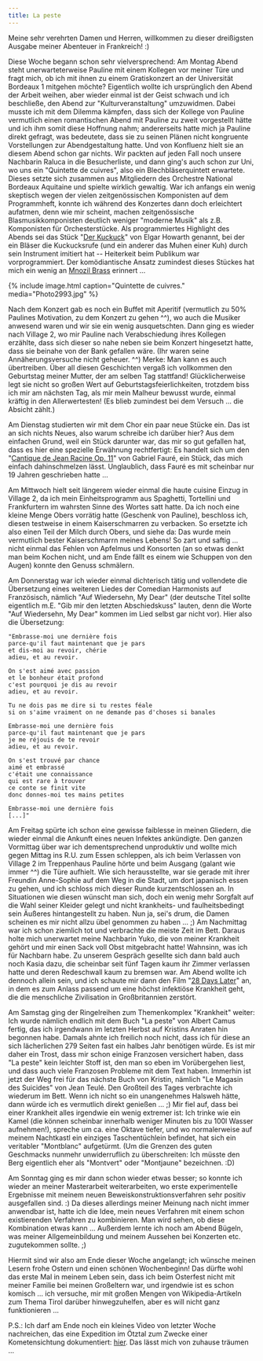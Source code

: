 ```yaml
---
title: La peste
---
```


Meine sehr verehrten Damen und Herren, willkommen zu dieser dreißigsten Ausgabe meiner Abenteuer in Frankreich! :)

Diese Woche begann schon sehr vielversprechend: Am Montag Abend steht unerwarteterweise Pauline mit einem Kollegen vor meiner Türe und fragt mich, ob ich mit ihnen zu einem Gratiskonzert an der Universität Bordeaux 1 mitgehen möchte? Eigentlich wollte ich ursprünglich den Abend der Arbeit weihen, aber wieder einmal ist der Geist schwach und ich beschließe, den Abend zur "Kulturveranstaltung" umzuwidmen. Dabei musste ich mit dem Dilemma kämpfen, dass sich der Kollege von Pauline vermutlich einen romantischen Abend mit Pauline zu zweit vorgestellt hätte und ich ihm somit diese Hoffnung nahm; andererseits hatte mich ja Pauline direkt gefragt, was bedeutete, dass sie zu seinen Plänen nicht kongruente Vorstellungen zur Abendgestaltung hatte. Und von Konfluenz hielt sie an diesem Abend schon gar nichts.
Wir packten auf jeden Fall noch unsere Nachbarin Raluca in die Besucherliste, und dann ging's auch schon zur Uni, wo uns ein "Quintette de cuivres", also ein Blechbläserquintett erwartete. Dieses setzte sich zusammen aus Mitgliedern des Orchestre National Bordeaux Aquitaine und spielte wirklich gewaltig. War ich anfangs ein wenig skeptisch wegen der vielen zeitgenössischen Komponisten auf dem Programmheft, konnte ich während des Konzertes dann doch erleichtert aufatmen, denn wie mir scheint, machen zeitgenössische Blasmusikkomponisten deutlich weniger "moderne Musik" als z.B. Komponisten für Orchesterstücke. Als programmiertes Highlight des Abends sei das Stück "[Der Kuckuck](http://www.youtube.com/watch?v=AlfIkg0mEMo)" von Elgar Howarth genannt, bei der ein Bläser die Kuckucksrufe (und ein anderer das Muhen einer Kuh) durch sein Instrument imitiert hat -- Heiterkeit beim Publikum war vorprogrammiert. Der komödiantische Ansatz zumindest dieses Stückes hat mich ein wenig an [Mnozil Brass](http://www.mnozilbrass.at/) erinnert ...

{% include image.html caption="Quintette de cuivres." media="Photo2993.jpg" %}

Nach dem Konzert gab es noch ein Buffet mit Aperitif (vermutlich zu 50% Paulines Motivation, zu dem Konzert zu gehen ^^), wo auch die Musiker anwesend waren und wir sie ein wenig ausquetschten. Dann ging es wieder nach Village 2, wo mir Pauline nach Verabschiedung ihres Kollegen erzählte, dass sich dieser so nahe neben sie beim Konzert hingesetzt hatte, dass sie beinahe von der Bank gefallen wäre. (Ihr waren seine Annäherungsversuche nicht geheuer. ^^) Merke: Man kann es auch übertreiben.
Über all diesen Geschichten vergaß ich vollkommen den Geburtstag meiner Mutter, der am selben Tag stattfand! Glücklicherweise legt sie nicht so großen Wert auf Geburtstagsfeierlichkeiten, trotzdem biss ich mir am nächsten Tag, als mir mein Malheur bewusst wurde, einmal kräftig in den Allerwertesten! (Es blieb zumindest bei dem Versuch ... die Absicht zählt.)

Am Dienstag studierten wir mit dem Chor ein paar neue Stücke ein. Das ist an sich nichts Neues, also warum schreibe ich darüber hier? Aus dem einfachen Grund, weil ein Stück darunter war, das mir so gut gefallen hat, dass es hier eine spezielle Erwähnung rechtfertigt: Es handelt sich um den "[Cantique de Jean Racine Op. 11](http://www.youtube.com/watch?v=NzUMfVpugq4)" von Gabriel Fauré, ein Stück, das mich einfach dahinschmelzen lässt. Unglaublich, dass Fauré es mit scheinbar nur 19 Jahren geschrieben hatte ...

Am Mittwoch hielt seit längerem wieder einmal die haute cuisine Einzug in Village 2, da ich mein Einheitsprogramm aus Spaghetti, Tortellini und Frankfurtern im wahrsten Sinne des Wortes satt hatte. Da ich noch eine kleine Menge Obers vorrätig hatte (Geschenk von Pauline), beschloss ich, diesen testweise in einem Kaiserschmarren zu verbacken. So ersetzte ich also einen Teil der Milch durch Obers, und siehe da: Das wurde mein vermutlich bester Kaiserschmarrn meines Lebens! So zart und saftig ... nicht einmal das Fehlen von Apfelmus und Konsorten (an so etwas denkt man beim Kochen nicht, und am Ende fällt es einem wie Schuppen von den Augen) konnte den Genuss schmälern.

Am Donnerstag war ich wieder einmal dichterisch tätig und vollendete die Übersetzung eines weiteren Liedes der Comedian Harmonists auf Französisch, nämlich "Auf Wiedersehn, My Dear" (der deutsche Titel sollte eigentlich m.E. "Gib mir den letzten Abschiedskuss" lauten, denn die Worte "Auf Wiedersehn, My Dear" kommen im Lied selbst gar nicht vor). Hier also die Übersetzung:

~~~
"Embrasse-moi une dernière fois
parce-qu'il faut maintenant que je pars
et dis-moi au revoir, chérie
adieu, et au revoir.

On s'est aimé avec passion
et le bonheur était profond
c'est pourquoi je dis au revoir
adieu, et au revoir.

Tu ne dois pas me dire si tu restes féale
si on s'aime vraiment on ne demande pas d'choses si banales

Embrasse-moi une dernière fois
parce-qu'il faut maintenant que je pars
je me réjouis de te revoir
adieu, et au revoir.

On s'est trouvé par chance
aimé et embrassé
c'était une connaissance
qui est rare à trouver
ce conte se finit vite
donc donnes-moi tes mains petites

Embrasse-moi une dernière fois
[...]"
~~~

Am Freitag spürte ich schon eine gewisse faiblesse in meinen Gliedern, die wieder einmal die Ankunft eines neuen Infektes ankündigte. Den ganzen Vormittag über war ich dementsprechend unproduktiv und wollte mich gegen Mittag ins R.U. zum Essen schleppen, als ich beim Verlassen von Village 2 im Treppenhaus Pauline hörte und beim Ausgang (galant wie immer ^^) die Türe aufhielt. Wie sich herausstellte, war sie gerade mit ihrer Freundin Anne-Sophie auf dem Weg in die Stadt, um dort japanisch essen zu gehen, und ich schloss mich dieser Runde kurzentschlossen an. In Situationen wie diesen wünscht man sich, doch ein wenig mehr Sorgfalt auf die Wahl seiner Kleider gelegt und nicht krankheits- und faulheitsbedingt sein Äußeres hintangestellt zu haben. Nun ja, sei's drum, die Damen scheinen es mir nicht allzu übel genommen zu haben ... ;)
Am Nachmittag war ich schon ziemlich tot und verbrachte die meiste Zeit im Bett. Daraus holte mich unerwartet meine Nachbarin Yuko, die von meiner Krankheit gehört und mir einen Sack voll Obst mitgebracht hatte! Wahnsinn, was ich für Nachbarn habe. Zu unserem Gespräch gesellte sich dann bald auch noch Kasia dazu, die scheinbar seit fünf Tagen kaum ihr Zimmer verlassen hatte und deren Redeschwall kaum zu bremsen war.
Am Abend wollte ich dennoch allein sein, und ich schaute mir dann den Film "[28 Days Later](http://en.wikipedia.org/wiki/28_Days_Later)" an, in dem es zum Anlass passend um eine höchst infektiöse Krankheit geht, die die menschliche Zivilisation in Großbritannien zerstört.

Am Samstag ging der Ringelreihen zum Themenkomplex "Krankheit" weiter: Ich wurde nämlich endlich mit dem Buch "La peste" von Albert Camus fertig, das ich irgendwann im letzten Herbst auf Kristins Anraten hin begonnen habe. Damals ahnte ich freilich noch nicht, dass ich für diese an sich lächerlichen 279 Seiten fast ein halbes Jahr benötigen würde. Es ist mir daher ein Trost, dass mir schon einige Franzosen versichert haben, dass "La peste" kein leichter Stoff ist, den man so eben im Vorübergehen liest, und dass auch viele Franzosen Probleme mit dem Text haben. Immerhin ist jetzt der Weg frei für das nächste Buch von Kristin, nämlich "Le Magasin des Suicides" von Jean Teulé.
Den Großteil des Tages verbrachte ich wiederum im Bett. Wenn ich nicht so ein unangenehmes Halsweh hätte, dann würde ich es vermutlich direkt genießen ... ;) Mir fiel auf, dass bei einer Krankheit alles irgendwie ein wenig extremer ist: Ich trinke wie ein Kamel (die können scheinbar innerhalb weniger Minuten bis zu 100l Wasser aufnehmen!), spreche um ca. eine Oktave tiefer, und wo normalerweise auf meinem Nachtkastl ein einziges Taschentüchlein befindet, hat sich ein veritabler "Montblanc" aufgetürmt. (Um die Grenzen des guten Geschmacks nunmehr unwiderruflich zu überschreiten: Ich müsste den Berg eigentlich eher als "Montvert" oder "Montjaune" bezeichnen. :D)

Am Sonntag ging es mir dann schon wieder etwas besser; so konnte ich wieder an meiner Masterarbeit weiterarbeiten, wo erste experimentelle Ergebnisse mit meinem neuen Beweiskonstruktionsverfahren sehr positiv ausgefallen sind. :) Da dieses allerdings meiner Meinung nach nicht immer anwendbar ist, hatte ich die Idee, mein neues Verfahren mit einem schon existierenden Verfahren zu kombinieren. Man wird sehen, ob diese Kombination etwas kann ...
Außerdem lernte ich noch am Abend Bügeln, was meiner Allgemeinbildung und meinem Aussehen bei Konzerten etc. zugutekommen sollte. ;)

Hiermit sind wir also am Ende dieser Woche angelangt; ich wünsche meinen Lesern frohe Ostern und einen schönen Wochenbeginn! Das dürfte wohl das erste Mal in meinem Leben sein, dass ich beim Osterfest nicht mit meiner Familie bei meinen Großeltern war, und irgendwie ist es schon komisch ... ich versuche, mir mit großen Mengen von Wikipedia-Artikeln zum Thema Tirol darüber hinwegzuhelfen, aber es will nicht ganz funktionieren ...

P.S.: Ich darf am Ende noch ein kleines Video von letzter Woche nachreichen, das eine Expedition im Ötztal zum Zwecke einer Kometensichtung dokumentiert: [hier](http://vimeo.com/62033421). Das lässt mich von zuhause träumen ...
